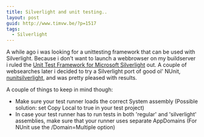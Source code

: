 ```yaml
---
title: Silverlight and unit testing..
layout: post
guid: http://www.timvw.be/?p=1517
tags:
  - Silverlight
---
```

A while ago i was looking for a unittesting framework that can be used with Silverlight. Because i don't want to launch a webbrowser on my buildserver i ruled the [Unit Test Framework for Microsoft Silverlight](http://code.msdn.microsoft.com/silverlightut/) out. A couple of websearches later i decided to try a Silverlight port of good ol' NUnit, [nunitsilverlight](http://code.google.com/p/nunitsilverlight/), and was pretty pleased with results.

A couple of things to keep in mind though:

  * Make sure your test runner loads the correct System assembly (Possible solution: set Copy Local to true in your test project)
  * In case your test runner has to run tests in both 'regular' and 'silverlight' assemblies, make sure that your runner uses separate AppDomains (For NUnit use the /Domain=Multiple option)
